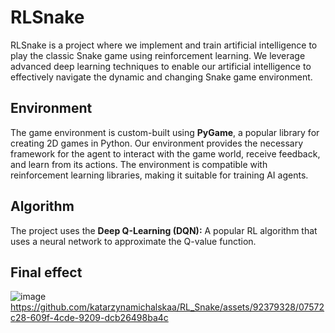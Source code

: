 # RLSnake
RLSnake is a project where we implement and train artificial intelligence to play the classic Snake game using reinforcement learning. We leverage advanced deep learning techniques to enable our artificial intelligence to effectively navigate the dynamic and changing Snake game environment.

## Environment
The game environment is custom-built using **PyGame**, a popular library for creating 2D games in Python. Our environment provides the necessary framework for the agent to interact with the game world, receive feedback, and learn from its actions. The environment is compatible with reinforcement learning libraries, making it suitable for training AI agents.

## Algorithm
The project uses the **Deep Q-Learning (DQN):** A popular RL algorithm that uses a neural network to approximate the Q-value function.

## Final effect
![image](https://github.com/user-attachments/assets/f8ea7e04-0129-4578-90ba-03c7b87e414e)
https://github.com/katarzynamichalskaa/RL_Snake/assets/92379328/07572c28-609f-4cde-9209-dcb26498ba4c


